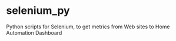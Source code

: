 # selenium_py #

Python scripts for Selenium, to get metrics from Web sites to Home Automation Dashboard
